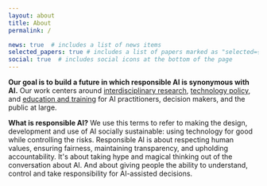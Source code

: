 ```yaml
---
layout: about
title: About
permalink: /

news: true  # includes a list of news items
selected_papers: true # includes a list of papers marked as "selected={true}"
social: true  # includes social icons at the bottom of the page
---
```


**Our goal is to build a future in which responsible AI is synonymous with AI.**  Our work centers around [interdisciplinary research](research/), [technology policy](policy/), and [education and training](education/) for AI practitioners, decision makers, and the public at large.

**What is responsible AI?**  We use this terms to refer to making the design, development and use of AI socially sustainable: using technology for good while controlling the risks.  Responsible AI is about respecting human values, ensuring fairness, maintaining transparency, and upholding accountability.  It's about taking hype and magical thinking out of the conversation about AI.  And about giving people the ability to understand, control and take responsibility for AI-assisted decisions.

<!-- [Responsible AI](), as we see it, is the principled development and application of AI in a way that respects human values, ensures fairness, maintains transparency, and upholds accountability.

We conduct innovative research to that end, in the hopes of navigating the complexities of artificial intelligence and foster its responsible use, promoting its benefits while mitigating its risks.  

**We aim to create a future where AI serves humanity, building technologies that respect and enhance our shared values.**
-->

